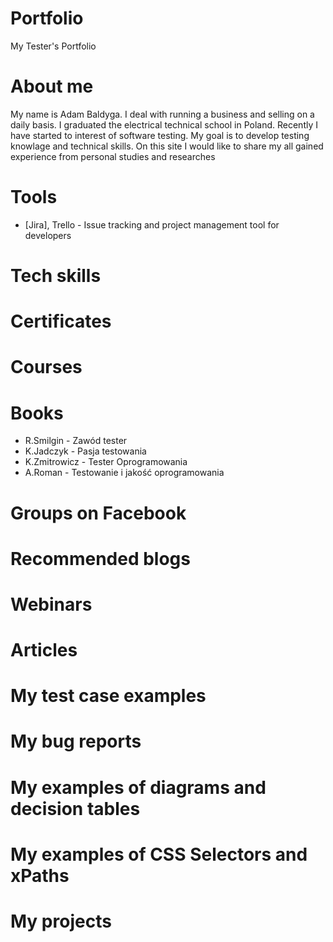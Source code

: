 # Portfolio
My Tester's Portfolio
# About me
My name is Adam Baldyga. I deal with running a business and selling on a daily basis. I graduated  the electrical technical school in Poland. Recently I have started to interest of software testing. My goal is to develop testing knowlage and technical skills. On this site I would like to share my all gained experience from personal studies and researches
# Tools
 * [Jira], Trello - Issue tracking and project management tool for developers
# Tech skills
# Certificates
# Courses
# Books
 * R.Smilgin - Zawód tester
 * K.Jadczyk - Pasja testowania
 * K.Zmitrowicz - Tester Oprogramowania
 * A.Roman - Testowanie i jakość oprogramowania 
# Groups on Facebook
# Recommended blogs
# Webinars
# Articles
# My test case examples
# My bug reports
# My examples of diagrams and decision tables
# My examples of CSS Selectors and xPaths
# My projects
